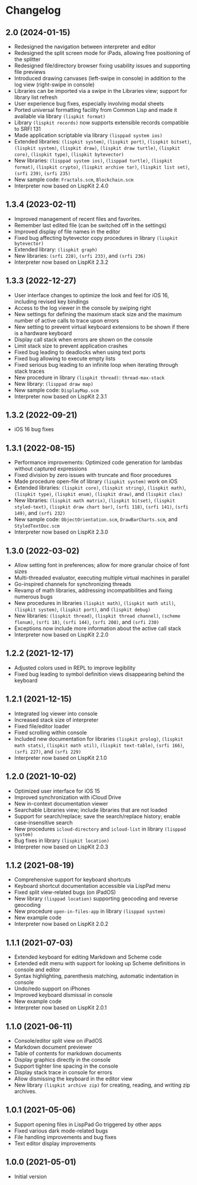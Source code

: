 # Changelog

## 2.0 (2024-01-15)

- Redesigned the navigation between interpreter and editor
- Redesigned the split screen mode for iPads, allowing free positioning of the splitter
- Redesigned file/directory browser fixing usability issues and supporting file previews
- Introduced drawing canvases (left-swipe in console) in addition to the log view (right-swipe in console)
- Libraries can be imported via a swipe in the Libraries view; support for library list refresh
- User experience bug fixes, especially involving modal sheets
- Ported universal formatting facility from Common Lisp and made it available via library `(lispkit format)`
- Library `(lispkit records)` now supports extensible records compatible to SRFI 131
- Made application scriptable via library `(lisppad system ios)`
- Extended libraries: `(lispkit system)`, `(lispkit port)`, `(lispkit bitset)`, `(lispkit system)`, `(lispkit draw)`, `(lispkit draw turtle)`, `(lispkit core)`, `(lispkit type)`, `(lispkit bytevector)`
- New libraries: `(lisppad system ios)`, `(lisppad turtle)`, `(lispkit format)`, `(lispkit crypto)`, `(lispkit archive tar)`, `(lispkit list set)`, `(srfi 239)`, `(srfi 235)`
- New sample code: `Fractals.scm`, `Blockchain.scm`
- Interpreter now based on LispKit 2.4.0

## 1.3.4 (2023-02-11)

- Improved management of recent files and favorites.
- Remember last edited file (can be switched off in the settings)
- Improved display of file names in the editor
- Fixed bug affecting bytevector copy procedures in library `(lispkit bytevector)`
- Extended library: `(lispkit graph)`
- New libraries: `(srfi 228)`, `(srfi 233)`, and `(srfi 236)`
- Interpreter now based on LispKit 2.3.2

## 1.3.3 (2022-12-27)

- User interface changes to optimize the look and feel for iOS 16, including revised key bindings
- Access to the log viewer in the console by swiping right
- New settings for defining the maximum stack size and the maximum number of active calls to trace upon errors
- New setting to prevent virtual keyboard extensions to be shown if there is a hardware keyboard
- Display call stack when errors are shown on the console
- Limit stack size to prevent application crashes
- Fixed bug leading to deadlocks when using text ports
- Fixed bug allowing to execute empty lists
- Fixed serious bug leading to an infinite loop when iterating through stack traces
- New procedure in library `(lispkit thread)`: `thread-max-stack`
- New library: `(lisppad draw map)`
- New sample code: `DisplayMap.scm`
- Interpreter now based on LispKit 2.3.1

## 1.3.2 (2022-09-21)

- iOS 16 bug fixes

## 1.3.1 (2022-08-15)

- Performance improvements: Optimized code generation for lambdas without captured expressions
- Fixed division by zero issues with truncate and floor procedures
- Made procedure open-file of library `(lispkit system)` work on iOS
- Extended libraries: `(lispkit core)`, `(lispkit string)`, `(lispkit math)`, `(lispkit type)`, `(lispkit enum)`, `(lispkit draw)`, and `(lispkit clos)`
- New libraries: `(lispkit math matrix)`, `(lispkit bitset)`, `(lispkit styled-text)`, `(lispkit draw chart bar)`, `(srfi 118)`, `(srfi 141)`, `(srfi 149)`, and `(srfi 232)`
- New sample code: `ObjectOrientation.scm`, `DrawBarCharts.scm`, and `StyledTextDoc.scm`
- Interpreter now based on LispKit 2.3.0

## 1.3.0 (2022-03-02)

- Allow setting font in preferences; allow for more granular choice of font sizes
- Multi-threaded evaluator, executing multiple virtual machines in parallel
- Go-inspired channels for synchronizing threads
- Revamp of math libraries, addressing incompatibilities and fixing numerous bugs
- New procedures in libraries `(lispkit math)`, `(lispkit math util)`, `(lispkit system)`, `(lispkit port)`, and `(lispkit debug)`
- New libraries: `(lispkit thread)`, `(lispkit thread channel)`, `(scheme flonum)`, `(srfi 18)`, `(srfi 144)`, `(srfi 208)`, and `(srfi 230)`
- Exceptions now include more information about the active call stack
- Interpreter now based on LispKit 2.2.0

## 1.2.2 (2021-12-17)

- Adjusted colors used in REPL to improve legibility
- Fixed bug leading to symbol definition views disappearing behind the keyboard

## 1.2.1 (2021-12-15)

- Integrated log viewer into console
- Increased stack size of interpreter
- Fixed file/editor loader
- Fixed scrolling within console
- Included new documentation for libraries `(lispkit prolog)`, `(lispkit math stats)`, `(lispkit math util)`, `(lispkit text-table)`, `(srfi 166)`, `(srfi 227)`, and `(srfi 229)`
- Interpreter now based on LispKit 2.1.0

## 1.2.0 (2021-10-02)

- Optimized user interface for iOS 15
- Improved synchronization with iCloud Drive
- New in-context documentation viewer
- Searchable Libraries view; include libraries that are not loaded
- Support for search/replace; save the search/replace history; enable case-insensitive search
- New procedures `icloud-directory` and `icloud-list` in library `(lisppad system)`
- Bug fixes in library `(lispkit location)`
- Interpreter now based on LispKit 2.0.3

## 1.1.2 (2021-08-19)

- Comprehensive support for keyboard shortcuts
- Keyboard shortcut documentation accessible via LispPad menu
- Fixed split view-related bugs (on iPadOS)
- New library `(lisppad location)` supporting geocoding and reverse geocoding
- New procedure `open-in-files-app` in library `(lisppad system)`
- New example code
- Interpreter now based on LispKit 2.0.2

## 1.1.1 (2021-07-03)

- Extended keyboard for editing Markdown and Scheme code
- Extended edit menu with support for looking up Scheme definitions in console and editor
- Syntax highlighting, parenthesis matching, automatic indentation in console
- Undo/redo support on iPhones
- Improved keyboard dismissal in console
- New example code
- Interpreter now based on LispKit 2.0.1

## 1.1.0 (2021-06-11)

- Console/editor split view on iPadOS
- Markdown document previewer
- Table of contents for markdown documents
- Display graphics directly in the console
- Support tighter line spacing in the console
- Display stack trace in console for errors
- Allow dismissing the keyboard in the editor view
- New library `(lispkit archive zip)` for creating, reading, and writing zip archives.
 
## 1.0.1 (2021-05-06)

- Support opening files in LispPad Go triggered by other apps
- Fixed various dark mode-related bugs
- File handling improvements and bug fixes
- Text editor display improvements

## 1.0.0 (2021-05-01)

- Initial version
